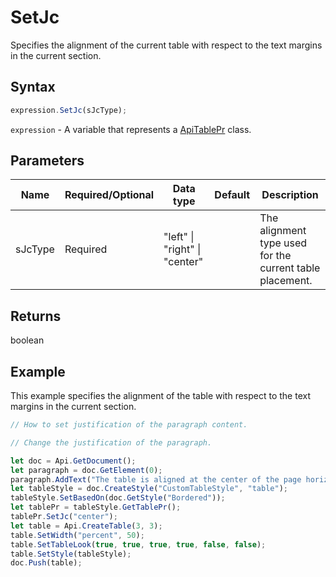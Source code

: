 # SetJc

Specifies the alignment of the current table with respect to the text margins in the current section.

## Syntax

```javascript
expression.SetJc(sJcType);
```

`expression` - A variable that represents a [ApiTablePr](../ApiTablePr.md) class.

## Parameters

| **Name** | **Required/Optional** | **Data type** | **Default** | **Description** |
| ------------- | ------------- | ------------- | ------------- | ------------- |
| sJcType | Required | "left" \| "right" \| "center" |  | The alignment type used for the current table placement. |

## Returns

boolean

## Example

This example specifies the alignment of the table with respect to the text margins in the current section.

```javascript editor-docx
// How to set justification of the paragraph content.

// Change the justification of the paragraph.

let doc = Api.GetDocument();
let paragraph = doc.GetElement(0);
paragraph.AddText("The table is aligned at the center of the page horizontally:");
let tableStyle = doc.CreateStyle("CustomTableStyle", "table");
tableStyle.SetBasedOn(doc.GetStyle("Bordered"));
let tablePr = tableStyle.GetTablePr();
tablePr.SetJc("center");
let table = Api.CreateTable(3, 3);
table.SetWidth("percent", 50);
table.SetTableLook(true, true, true, true, false, false);
table.SetStyle(tableStyle);
doc.Push(table);
```
